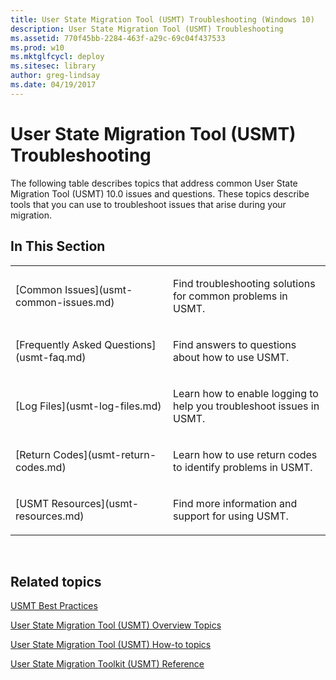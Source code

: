 ```yaml
---
title: User State Migration Tool (USMT) Troubleshooting (Windows 10)
description: User State Migration Tool (USMT) Troubleshooting
ms.assetid: 770f45bb-2284-463f-a29c-69c04f437533
ms.prod: w10
ms.mktglfcycl: deploy
ms.sitesec: library
author: greg-lindsay
ms.date: 04/19/2017
---
```


# User State Migration Tool (USMT) Troubleshooting


The following table describes topics that address common User State Migration Tool (USMT) 10.0 issues and questions. These topics describe tools that you can use to troubleshoot issues that arise during your migration.

## In This Section


<table>
<colgroup>
<col width="50%" />
<col width="50%" />
</colgroup>
<tbody>
<tr class="odd">
<td align="left"><p>[Common Issues](usmt-common-issues.md)</p></td>
<td align="left"><p>Find troubleshooting solutions for common problems in USMT.</p></td>
</tr>
<tr class="even">
<td align="left"><p>[Frequently Asked Questions](usmt-faq.md)</p></td>
<td align="left"><p>Find answers to questions about how to use USMT.</p></td>
</tr>
<tr class="odd">
<td align="left"><p>[Log Files](usmt-log-files.md)</p></td>
<td align="left"><p>Learn how to enable logging to help you troubleshoot issues in USMT.</p></td>
</tr>
<tr class="even">
<td align="left"><p>[Return Codes](usmt-return-codes.md)</p></td>
<td align="left"><p>Learn how to use return codes to identify problems in USMT.</p></td>
</tr>
<tr class="odd">
<td align="left"><p>[USMT Resources](usmt-resources.md)</p></td>
<td align="left"><p>Find more information and support for using USMT.</p></td>
</tr>
</tbody>
</table>

 

## Related topics


[USMT Best Practices](usmt-best-practices.md)

[User State Migration Tool (USMT) Overview Topics](usmt-topics.md)

[User State Migration Tool (USMT) How-to topics](usmt-how-to.md)

[User State Migration Toolkit (USMT) Reference](usmt-reference.md)

 

 





